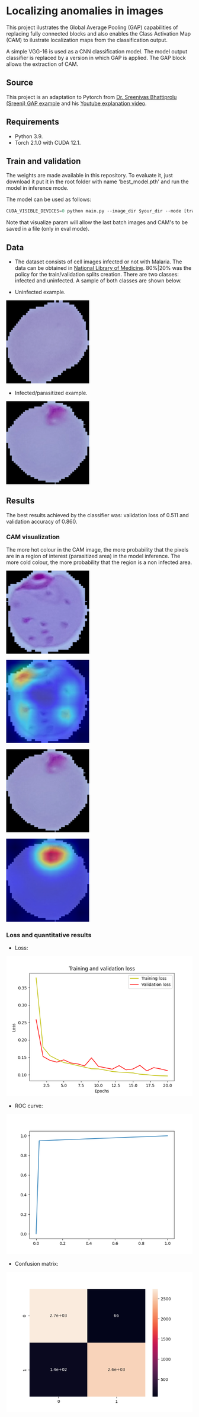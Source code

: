# Localizing anomalies in images

This project ilustrates the Global Average Pooling (GAP) capabilities of replacing fully connected blocks and also enables the Class Activation Map (CAM) to ilustrate localization maps from the classification output.

A simple VGG-16 is used as a CNN classification model. The model output classifier is replaced by a version in which GAP is applied. The GAP block allows the extraction of CAM. 

## Source

This project is an adaptation to Pytorch from [Dr. Sreenivas Bhattiprolu (Sreeni) GAP example](https://github.com/bnsreenu/python_for_microscopists/blob/master/261_global_average_pooling/261_global_average_pooling.py) and his [Youtube explanation video](https://www.youtube.com/watch?v=gNRVTCf6lvY).

## Requirements

- Python 3.9.
- Torch 2.1.0 with CUDA 12.1.

## Train and validation

The weights are made available in this repository. To evaluate it, just download it put it in the root folder with name 'best_model.pth' and run the model in inference mode.  

The model can be used as follows:

```python
CUDA_VISIBLE_DEVICES=0 python main.py --image_dir $your_dir --mode [train|eval] --visualize false --num_epochs 10 --batch_size 32 --learning_rate 1e-3 --image_size 224
```

Note that visualize param will allow the last batch images and CAM's to be saved in a file (only in eval mode).

## Data

- The dataset consists of cell images infected or not with Malaria. The data can be obtained in [National Library of Medicine](https://lhncbc.nlm.nih.gov/LHC-downloads/downloads.html#malaria-datasets). 80%|20% was the policy for the train/validation splits creation. There are two classes: infected and uninfected. A sample of both classes are shown below.

- Uninfected example.

![Caption for subfigure (a).](results/img_5.png)

- Infected/parasitized example.

![Caption for subfigure (b).](results/img_31.png)



## Results

The best results achieved by the classifier was:
validation loss of 0.511 and validation accuracy of 0.860.

### CAM visualization

The more hot colour in the CAM image, the more probability that the pixels are in a region of interest (parasitized area) in the model inference. The more cold colour, the more probability that the region is a non infected area.

![Sample image (a).](results/img_14.png)

![CAM for sample image (a).](results/cam_14.png)

![Sample image (b).](results/img_31.png)

![CAM for sample image (b).](results/cam_31.png)

### Loss and quantitative results

- Loss:

![Train/validation Loss.](results/loss.png)

- ROC curve:

![Train/validation ROC curve.](results/roc_curve.png)

- Confusion matrix:

![Train/validation confusion matrix.](results/output.png)